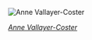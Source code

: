 
![Anne Vallayer-Coster](https://upload.wikimedia.org/wikipedia/commons/thumb/f/fb/The_artist_Anne_Vallayer-Coster.jpg/450px-The_artist_Anne_Vallayer-Coster.jpg)

*[Anne Vallayer-Coster](https://wikipedia.org/wiki/File:The_artist_Anne_Vallayer-Coster.jpg)*
